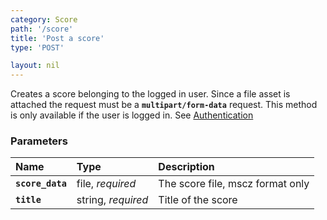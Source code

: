 ```yaml
---
category: Score
path: '/score'
title: 'Post a score'
type: 'POST'

layout: nil
---
```


Creates a score belonging to the logged in user. Since a file asset is attached the request must be a **`multipart/form-data`** request. This method is only available if the user is logged in. See [Authentication](#/authentication)

### Parameters

Name 			 |  Type     | Description     |
:----------------|:----------|:----------------|
**`score_data`**     | file, *required*    |  The score file, mscz format only  |
**`title`**          | string, *required*  |  Title of the score                |
